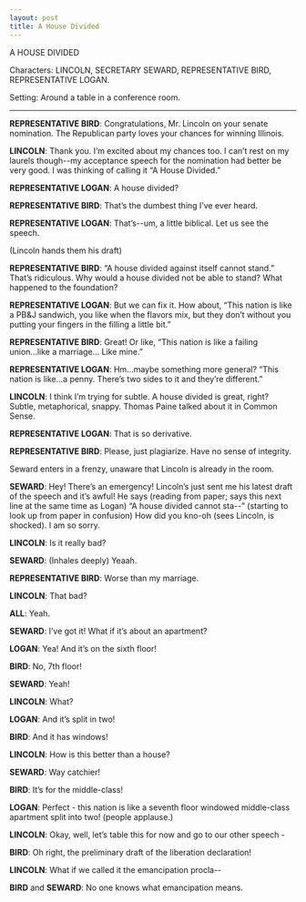 ```yaml
---
layout: post
title: A House Divided
---
```

A HOUSE DIVIDED

Characters: LINCOLN, SECRETARY SEWARD, REPRESENTATIVE BIRD, REPRESENTATIVE LOGAN.

Setting: Around a table in a conference room.
______

**REPRESENTATIVE BIRD**: Congratulations, Mr. Lincoln on your senate nomination. The Republican party loves your chances for winning Illinois.

**LINCOLN**: Thank you. I’m excited about my chances too. I can’t rest on my laurels though--my acceptance speech for the nomination had better be very good. I was thinking of calling it “A House Divided.”

**REPRESENTATIVE LOGAN**: A house divided? 

**REPRESENTATIVE BIRD**: That’s the dumbest thing I’ve ever heard.

**REPRESENTATIVE LOGAN**: That’s--um, a little biblical. Let us see the speech.

(Lincoln hands them his draft)

**REPRESENTATIVE BIRD**: “A house divided against itself cannot stand.” That’s ridiculous. Why would a house divided not be able to stand? What happened to the foundation?

**REPRESENTATIVE LOGAN**: But we can fix it. How about, “This nation is like a PB&J sandwich, you like when the flavors mix, but they don’t without you putting your fingers in the filling a little bit.”

**REPRESENTATIVE BIRD**: Great! Or like, “This nation is like a failing union...like a marriage... Like mine.”

**REPRESENTATIVE LOGAN**: Hm...maybe something more general? “This nation is like...a penny. There’s two sides to it and they’re different.”

**LINCOLN**: I think I’m trying for subtle. A house divided is great, right? Subtle, metaphorical, snappy. Thomas Paine talked about it in Common Sense.

**REPRESENTATIVE LOGAN**: That is so derivative.

**REPRESENTATIVE BIRD**: Please, just plagiarize. Have no sense of integrity.

Seward enters in a frenzy, unaware that Lincoln is already in the room.

**SEWARD**: Hey! There’s an emergency! Lincoln’s just sent me his latest draft of the speech and it’s awful! He says (reading from paper; says this next line at the same time as Logan) “A house divided cannot sta--” (starting to look up from paper in confusion) How did you kno-oh (sees Lincoln, is shocked). I am so sorry. 

**LINCOLN**: Is it really bad? 

**SEWARD**: (Inhales deeply) Yeaah.

**REPRESENTATIVE BIRD**: Worse than my marriage. 

**LINCOLN**: That bad?

**ALL**: Yeah. 

**SEWARD**: I’ve got it! What if it’s about an apartment?

**LOGAN**: Yea! And it’s on the sixth floor!

**BIRD**: No, 7th floor! 

**SEWARD**: Yeah! 

**LINCOLN**: What?

**LOGAN**: And it’s split in two! 

**BIRD**: And it has windows!

**LINCOLN**: How is this better than a house?

**SEWARD**: Way catchier! 

**BIRD**: It’s for the middle-class! 

**LOGAN**: Perfect - this nation is like a seventh floor windowed middle-class apartment split into two! (people applause.)

**LINCOLN**: Okay, well, let’s table this for now and go to our other speech -

**BIRD**: Oh right, the preliminary draft of the liberation declaration! 

**LINCOLN**: What if we called it the emancipation procla--

**BIRD** and **SEWARD**: No one knows what emancipation means.
